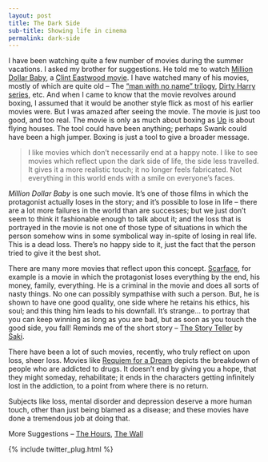 ```yaml
---
layout: post
title: The Dark Side
sub-title: Showing life in cinema
permalink: dark-side
---
```


I have been watching quite a few number of movies during the summer vacations. I asked my brother for suggestions. He told me to watch [Million Dollar Baby](http://www.imdb.com/title/tt0405159/), a [Clint Eastwood movie](http://en.wikipedia.org/wiki/Clint_Eastwood). I have watched many of his movies, mostly of which are quite old – The [“man with no name” trilogy](http://en.wikipedia.org/wiki/Man_with_No_Name), [Dirty Harry series](http://en.wikipedia.org/wiki/Dirty_Harry_(film_series)), etc. And when I came to know that the movie revolves around boxing, I assumed that it would be another style flick as most of his earlier movies were. But I was amazed after seeing the movie. The movie is just too good, and too real. The movie is only as much about boxing as [Up](http://www.imdb.com/title/tt1049413/) is about flying houses. The tool could have been anything; perhaps Swank could have been a high jumper. Boxing is just a tool to give a broader message.

<!--break-->

>I like movies which don’t necessarily end at a happy note. I like to see movies which reflect upon the dark side of life, the side less travelled. It gives it a more realistic touch; it no longer feels fabricated. Not everything in this world ends with a smile on everyone’s faces.

*Million Dollar Baby* is one such movie. It’s one of those films in which the protagonist actually loses in the story; and it’s possible to lose in life – there are a lot more failures in the world than are successes; but we just don’t seem to think it fashionable enough to talk about it; and the loss that is portrayed in the movie is not one of those type of situations in which the person somehow wins in some symbolical way in-spite of losing in real life. This is a dead loss. There’s no happy side to it, just the fact that the person tried to give it the best shot.

There are many more movies that reflect upon this concept. [Scarface](http://www.imdb.com/title/tt0086250/), for example is a movie in which the protagonist loses everything by the end, his money, family, everything. He is a criminal in the movie and does all sorts of nasty things. No one can possibly sympathise with such a person. But, he is shown to have one good quality, one side where he retains his ethics, his soul; and this thing him leads to his downfall. It’s strange… to portray that you can keep winning as long as you are bad, but as soon as you touch the good side, you fall! Reminds me of the short story – [The Story Teller](http://www.classicshorts.com/stories/Storyteller.html) by [Saki](http://en.wikipedia.org/wiki/Saki).

There have been a lot of such movies, recently, who truly reflect on upon loss, sheer loss. Movies like [Requiem for a Dream](http://www.imdb.com/title/tt0180093/) depicts the breakdown of people who are addicted to drugs. It doesn’t end by giving you a hope, that they might someday, rehabilitate; it ends in the characters getting infinitely lost in the addiction, to a point from where there is no return.

Subjects like loss, mental disorder and depression deserve a more human touch, other than just being blamed as a disease; and these movies have done a tremendous job at doing that.

More Suggestions – [The Hours](http://www.imdb.com/title/tt0274558/), [The Wall](http://www.imdb.com/title/tt0084503/)

{% include twitter_plug.html %}
